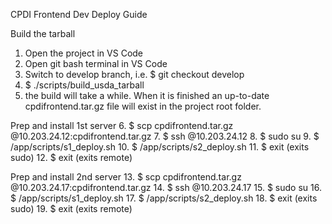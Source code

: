 CPDI Frontend Dev Deploy Guide

Build the tarball
1. Open the project in VS Code
2. Open git bash terminal in VS Code
3. Switch to develop branch, i.e.
   $ git checkout develop
4. $ ./scripts/build_usda_tarball
5. the build will take a while. When it is finished an up-to-date cpdifrontend.tar.gz file will exist in the project root folder.

Prep and install 1st server
6. $ scp cpdifrontend.tar.gz <paccount>@10.203.24.12:cpdifrontend.tar.gz
7. $ ssh <paccount>@10.203.24.12
8. $ sudo su
9. $ /app/scripts/s1_deploy.sh
10. $ /app/scripts/s2_deploy.sh
11. $ exit (exits sudo)
12. $ exit (exits remote)

Prep and install 2nd server
13. $ scp cpdifrontend.tar.gz <paccount>@10.203.24.17:cpdifrontend.tar.gz
14. $ ssh <paccount>@10.203.24.17
15. $ sudo su
16. $ /app/scripts/s1_deploy.sh
17. $ /app/scripts/s2_deploy.sh
18. $ exit (exits sudo)
19. $ exit (exits remote)

